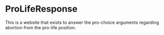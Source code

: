 # ProLifeResponse
This is a website that exists to answer the pro-choice arguments regarding abortion from the pro-life position.

